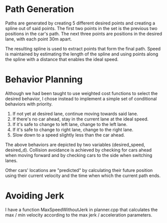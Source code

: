 # Path Generation

Paths are generated by creating 5 different desired points and creating a spline out of said points. The first two points in the set is the previous two positions in the car's path. The next three points are positions in the desired lane, with each point 30m apart.

The resulting spline is used to extract points that form the final path. Speed is maintained by estimating the length of the spline and using points along the spline with a distance that enables the ideal speed.

# Behavior Planning

Although we had been taught to use weighted cost functions to select the desired behavior, I chose instead to implement a simple set of conditional behaviors with priority. 

1. If not yet at desired lane, continue moving towards said lane.
2. If there's no car ahead, stay in the current lane at the ideal speed.
3. If it's safe to change to left lane, change to the left lane.
4. If it's safe to change to right lane, change to the right lane.
5. Slow down to a speed slightly less than the car ahead.

The above behaviors are depicted by two variables (desired_speed, desired_d). Collision avoidance is achieved by checking for cars ahead when moving forward and by checking cars to the side when switching lanes. 

Other cars' locations are "predicted" by calculating their future position using their current velocity and the time when which the current path ends.

# Avoiding Jerk

I have a function MaxSpeedWithoutJerk in planner.cpp that calculates the max / min velocity according to the max jerk / acceleration parameters.
